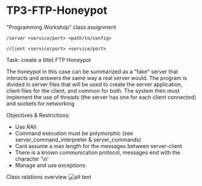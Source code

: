 # TP3-FTP-Honeypot
"Programming Workshop" class assignment

`/server <service/port> <path/to/config>`

`/client <service/port> <service/port>`

Task: create a (lite) FTP Honeypot 

The honeypot in this case can be summarized as a "fake" server that interacts and answers the same way a real server would.
The program is divided in server files that will be used to create the server application, client files for the client, and common for both.
The system then must implement the use of threads (the server has one for each client connected) and sockets for networking

Objectives &  Restrictions:
- Use RAII
- Command execution must be polymorphic (see server_command_interpreter & server_commands)
- Cant assume a max length for the messages between server-client
- There is a known communication protocol, messages end with the character '\n'
- Manage and use exceptions

Class relations overview
![alt text](https://github.com/LeviMatias/TP3-FTP-Honeypot/blob/master/diagram.png)
